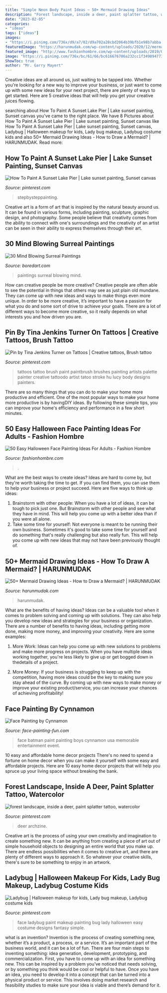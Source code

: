 ```yaml
---
title: "Simple Neon Body Paint Ideas ~ 50+ Mermaid Drawing Ideas"
description: "Forest landscape, inside a deer, paint splatter tattoo, watercolor"
date: "2023-02-05"
categories:
- "ideas"
tags: ["ideas"]
images:
- "https://i.pinimg.com/736x/d9/a7/02/d9a702a28cbd2064b39bfb1e98b7abba.jpg"
featuredImage: "https://harunmudak.com/wp-content/uploads/2020/12/mermaid-drawing-1-1-694x1024.jpg"
featured_image: "http://www.fashionhombre.com/wp-content/uploads/2019/07/Easy-Halloween-Face-Painting-Ideas-For-Adults-6-2.jpg"
image: "https://i.pinimg.com/736x/bc/61/66/bc616676706a232cc1f3498947739152--creative-tattoos-small-tattoos.jpg"
ShowToc: true
author: "Mr. Garry Mayert"
---
```



Creative ideas are all around us, just waiting to be tapped into. Whether you're looking for a new way to improve your business, or just want to come up with some new ideas for your next project, there are plenty of ways to get started. Here are 5 creative ideas that will help you get your creative juices flowing.

	

		
searching about How To Paint A Sunset Lake Pier | Lake sunset painting, Sunset canvas you've came to the right place. We have 8 Pictures about How To Paint A Sunset Lake Pier | Lake sunset painting, Sunset canvas like How To Paint A Sunset Lake Pier | Lake sunset painting, Sunset canvas, Ladybug | Halloween makeup for kids, Lady bug makeup, Ladybug costume kids and also 50+ Mermaid Drawing Ideas - How to Draw a Mermaid? | HARUNMUDAK. Read more:
		
    
## How To Paint A Sunset Lake Pier | Lake Sunset Painting, Sunset Canvas

<img loading=lazy src="https://i.pinimg.com/736x/93/71/ef/9371ef9fca015d4fdeddee67042b680c.jpg" onerror="this.onerror=null;this.src='https://tse3.mm.bing.net/th?id=OIP.JqUdjm_cbo4kYFLh3NXt1wHaF_&amp;pid=15.1';" alt="How To Paint A Sunset Lake Pier | Lake sunset painting, Sunset canvas">

_Source: pinterest.com_

>stepbysteppainting. 

	

Creative art is a form of art that is inspired by the natural beauty around us. It can be found in various forms, including painting, sculpture, graphic design, and photography. Some people believe that creativity comes from the ability to connect with one's surroundings and the creativity of an artist can be seen in their ability to express themselves through their art.

    
## 30 Mind Blowing Surreal Paintings

<img loading=lazy src="https://www.boredart.com/wp-content/uploads/2015/06/Mind-Blowing-Surreal-Paintings-4.jpg" onerror="this.onerror=null;this.src='https://tse3.mm.bing.net/th?id=OIP.2YMcl8JgWMdFvfC2y-adIgHaJ1&amp;pid=15.1';" alt="30 Mind Blowing Surreal Paintings">

_Source: boredart.com_

>paintings surreal blowing mind. 

	

How can creative people be more creative?
Creative people are often able to see the potential in things that others may see as just plain old mundane. They can come up with new ideas and ways to make things even more unique. In order to be more creative, it’s important to have a passion for what you do and some sort of drive to achieve your goals. There are a lot of different ways to become more creative, so it really depends on what interests you and how driven you are.

    
## Pin By Tina Jenkins Turner On Tattoos | Creative Tattoos, Brush Tattoo

<img loading=lazy src="https://i.pinimg.com/736x/bc/61/66/bc616676706a232cc1f3498947739152--creative-tattoos-small-tattoos.jpg" onerror="this.onerror=null;this.src='https://tse4.mm.bing.net/th?id=OIP.Nzw3R0CUnEU6TlI5LFoE2gAAAA&amp;pid=15.1';" alt="Pin by Tina Jenkins Turner on Tattoos | Creative tattoos, Brush tattoo">

_Source: pinterest.com_

>tattoos tattoo brush paint paintbrush brushes painting artists palette painter creative tattoodo artist tatoo stroke hu lucy body designs painters. 

	

There are so many things that you can do to make your home more productive and efficient. One of the most popular ways to make your home more productive is by havingDIY ideas. By following these simple tips, you can improve your home's efficiency and performance in a few short minutes.

    
## 50 Easy Halloween Face Painting Ideas For Adults - Fashion Hombre

<img loading=lazy src="http://www.fashionhombre.com/wp-content/uploads/2019/07/Easy-Halloween-Face-Painting-Ideas-For-Adults-6-2.jpg" onerror="this.onerror=null;this.src='https://tse4.mm.bing.net/th?id=OIP._yrobklpJF3u8ItQhcO1YQHaLs&amp;pid=15.1';" alt="50 Easy Halloween Face Painting Ideas For Adults - Fashion Hombre">

_Source: fashionhombre.com_

>. 

	

What are the best ways to create ideas?
Ideas are hard to come by, but they're worth taking the time to get. If you can find them, you can use them to help your business or project succeed. Here are five ways to think up ideas: 
1. Brainstorm with other people: When you have a lot of ideas, it can be tough to pick just one. But Brainstorm with other people and see what they have in mind. This will help you come up with a better idea than if you were all alone. 
2. Take some time for yourself: Not everyone is meant to be running their own business. Sometimes it's good to take some time for yourself and do something that's really challenging but also really fun. This will help you come up with new ideas that may not have been previously thought of. 

    
## 50+ Mermaid Drawing Ideas - How To Draw A Mermaid? | HARUNMUDAK

<img loading=lazy src="https://harunmudak.com/wp-content/uploads/2020/12/mermaid-drawing-1-1-694x1024.jpg" onerror="this.onerror=null;this.src='https://tse1.mm.bing.net/th?id=OIP.vDDmFHzYXSvp8WhwGxrpOQHaK7&amp;pid=15.1';" alt="50+ Mermaid Drawing Ideas - How to Draw a Mermaid? | HARUNMUDAK">

_Source: harunmudak.com_

>harunmudak. 

	

What are the benefits of having ideas?
Ideas can be a valuable tool when it comes to problem solving and coming up with solutions. They can also help you develop new ideas and strategies for your business or organization. There are a number of benefits to having ideas, including getting more done, making more money, and improving your creativity. Here are some examples:
1. More Work: Ideas can help you come up with new solutions to problems and make more progress on projects. When you have multiple ideas working together, you're less likely to give up or get bogged down in thedetails of a project.

2. More Money: If your business is struggling to keep up with the competition, having more ideas could be the key to making sure you stay ahead of the curve. By coming up with new ways to make money or improve your existing product/service, you can increase your chances of achieving profitability!

    
## Face Painting By Cynnamon

<img loading=lazy src="http://www.face-painting-fun.com/images/face-painting-by-cynnamon-21702674.jpg" onerror="this.onerror=null;this.src='https://tse1.mm.bing.net/th?id=OIP.RxoNLyOktsIrv0bYodiifAHaLI&amp;pid=15.1';" alt="Face Painting by Cynnamon">

_Source: face-painting-fun.com_

>face batman paint painting boys cynnamon usa memorable entertainment event. 

	

10 easy and affordable home decor projects
There's no need to spend a fortune on home decor when you can make it yourself with some easy and affordable projects. Here are 10 easy home decor projects that will help you spruce up your living space without breaking the bank.

    
## Forest Landscape, Inside A Deer, Paint Splatter Tattoo, Watercolor

<img loading=lazy src="https://i.pinimg.com/736x/bb/df/7c/bbdf7c67712fe8789941fac460b6c9cf.jpg" onerror="this.onerror=null;this.src='https://tse4.mm.bing.net/th?id=OIP.uHH5JG7DW0XldiwfdB-8sAHaLH&amp;pid=15.1';" alt="forest landscape, inside a deer, paint splatter tattoo, watercolor">

_Source: pinterest.com_

>deer archzine. 

	

Creative art is the process of using your own creativity and imagination to create something new. It can be anything from creating a piece of art out of simple household objects to designing an entire world that you make up. There are endless possibilities when it comes to creative art, and there are plenty of different ways to approach it. So whatever your creative skills, there's sure to be something to enjoy in an artwork.

    
## Ladybug | Halloween Makeup For Kids, Lady Bug Makeup, Ladybug Costume Kids

<img loading=lazy src="https://i.pinimg.com/736x/d9/a7/02/d9a702a28cbd2064b39bfb1e98b7abba.jpg" onerror="this.onerror=null;this.src='https://tse1.mm.bing.net/th?id=OIP.or-zelXiERRMnH4dr5AeVAHaJ3&amp;pid=15.1';" alt="Ladybug | Halloween makeup for kids, Lady bug makeup, Ladybug costume kids">

_Source: pinterest.com_

>face ladybug paint makeup painting bug lady halloween easy costume designs fantasy simple. 

	

what is an invention?
Invention is the process of creating something new, whether it’s a product, a process, or a service. It’s an important part of the business world, and it can be a lot of fun.
There are four main steps to inventing something: idea generation, development, prototyping, and commercialization. First, you have to come up with an idea for something new. This can be inspired by a problem you’ve noticed that needs solving, or by something you think would be cool or helpful to have. Once you have an idea, you need to develop it into a concept that can be turned into a physical product or service. This involves doing market research and feasibility studies to make sure your idea is viable and there’s demand for it.

